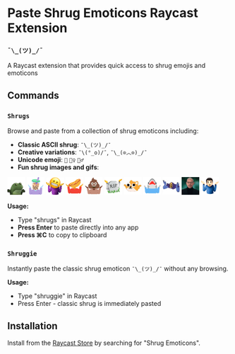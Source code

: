 # Paste Shrug Emoticons Raycast Extension

### `¯\_(ツ)_/¯`

A Raycast extension that provides quick access to shrug emojis and emoticons 

## Commands

### `Shrugs`
Browse and paste from a collection of shrug emoticons including:
- **Classic ASCII shrug**: `¯\_(ツ)_/¯`
- **Creative variations**: `¯\(°_o)/¯`, `¯\_(⊙︿⊙)_/¯`
- **Unicode emoji**: `🤷` `🤷‍♀️` `🤷‍♂️`
- **Fun shrug images and gifs**: 

<img src="assets/bufo-shrug.png" alt="Bufo Shrug" width="40"> <img src="assets/boba-shrug.png" alt="Boba Shrug" width="40"> <img src="assets/grimace-shrug.png" alt="Grimace Shrug" width="40"> <img src="assets/hotdog-shrug.png" alt="Hotdog Shrug" width="40"> <img src="assets/poop-shrug.png" alt="Poop Shrug" width="40"> <img src="assets/rip-shrug.png" alt="RIP Shrug" width="40"> <img src="assets/shrug-dog.png" alt="Shrug Dog" width="40"> <img src="assets/shrug-shark.png" alt="Shrug Shark" width="40"> <img src="assets/skeletor-shrug.png" alt="Skeletor Shrug" width="40">
<img src="assets/jeff-goldblum-shrug.gif" alt="Jeff Goldblum Shrug" width="40"> <img src="assets/shrug-spin.gif" alt="Spinning Shrug" width="40">

**Usage:**
- Type "shrugs" in Raycast
- **Press Enter** to paste directly into any app
- **Press ⌘C** to copy to clipboard

### `Shruggie`
Instantly paste the classic shrug emoticon `¯\_(ツ)_/¯` without any browsing.

**Usage:**
- Type "shruggie" in Raycast  
- Press Enter - classic shrug is immediately pasted

## Installation

Install from the [Raycast Store](https://raycast.com/store) by searching for "Shrug Emoticons".


